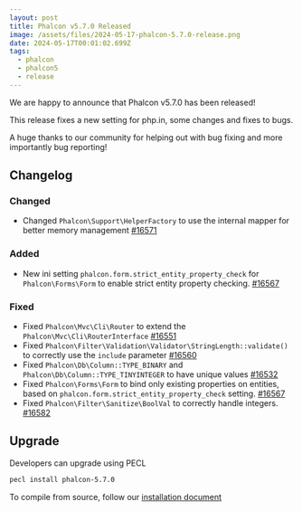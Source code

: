 ```yaml
---
layout: post
title: Phalcon v5.7.0 Released
image: /assets/files/2024-05-17-phalcon-5.7.0-release.png
date: 2024-05-17T00:01:02.699Z
tags:
  - phalcon
  - phalcon5
  - release
---
```

We are happy to announce that Phalcon v5.7.0 has been released!

<!--more-->

This release fixes a new setting for php.in, some changes and fixes to bugs.

A huge thanks to our community for helping out with bug fixing and more importantly bug reporting!

## Changelog

### Changed
 
- Changed `Phalcon\Support\HelperFactory` to use the internal mapper for better memory management [#16571](https://github.com/phalcon/cphalcon/issues/16571)

### Added

- New ini setting `phalcon.form.strict_entity_property_check` for `Phalcon\Forms\Form` to enable strict entity property checking. [#16567](https://github.com/phalcon/cphalcon/issues/16567)
 
### Fixed

- Fixed `Phalcon\Mvc\Cli\Router` to extend the `Phalcon\Mvc\Cli\RouterInterface` [#16551](https://github.com/phalcon/cphalcon/issues/16551)
- Fixed `Phalcon\Filter\Validation\Validator\StringLength::validate()` to correctly use the `include` parameter [#16560](https://github.com/phalcon/cphalcon/issues/16560)
- Fixed `Phalcon\Db\Column::TYPE_BINARY` and `Phalcon\Db\Column::TYPE_TINYINTEGER` to have unique values [#16532](https://github.com/phalcon/cphalcon/issues/16532)
- Fixed `Phalcon\Forms\Form` to bind only existing properties on entities, based on `phalcon.form.strict_entity_property_check` setting. [#16567](https://github.com/phalcon/cphalcon/issues/16567)
- Fixed `Phalcon\Filter\Sanitize\BoolVal` to correctly handle integers. [#16582](https://github.com/phalcon/cphalcon/issues/16582)

## Upgrade
Developers can upgrade using PECL

```bash
pecl install phalcon-5.7.0
```

To compile from source, follow our [installation document](https://docs.phalcon.io/5.7/installation)
